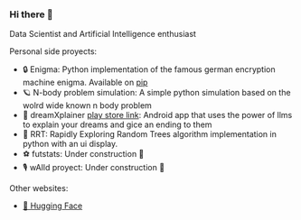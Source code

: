 ### Hi there 👋

Data Scientist and Artificial Intelligence enthusiast

Personal side proyects:

- 🔒 Enigma: Python implementation of the famous german encryption machine enigma. Available on [pip](https://pypi.org/project/enigmachine/)
- 🪐 N-body problem simulation: A simple python simulation based on the wolrd wide known n body problem 
- 🐑 dreamXplainer [play store link](https://play.google.com/store/apps/details?id=com.dreamxplainer&hl=es_419&gl=US): Android app that uses the power of llms to explain your dreams and gice an ending to them
- 🧩 RRT: Rapidly Exploring Random Trees algorithm implementation in python with an ui display.
- ⚽ futstats: Under construction 🚧
- 🎙️ wAIld proyect: Under construction 🚧

Other websites:
- [🤗 Hugging Face](https://pypi.org/project/enigmachine/)

